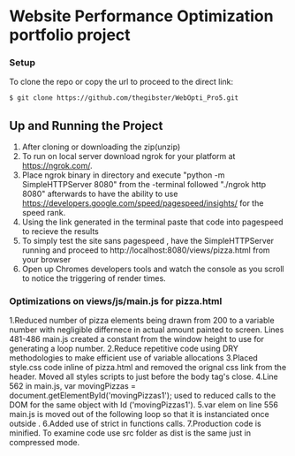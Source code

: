 # Website Performance Optimization portfolio project

### Setup

To clone the repo or copy the url to proceed to the direct link:
```sh
$ git clone https://github.com/thegibster/WebOpti_Pro5.git
```
## Up and Running the Project
1. After cloning or downloading the zip(unzip) 
2. To run on local server download ngrok for your platform at https://ngrok.com/.
3. Place ngrok binary in directory and execute "python -m SimpleHTTPServer 8080" from the     -terminal followed "./ngrok http 8080" afterwards to have the ability to use https://developers.google.com/speed/pagespeed/insights/ for the speed rank. 
4. Using the link generated in the terminal paste that code into pagespeed to recieve the results
5. To simply test the site sans pagespeed , have the SimpleHTTPServer running and proceed to http://localhost:8080/views/pizza.html from your browser
6. Open up  Chromes developers tools and watch the console as you scroll to notice the triggering of render times.

### Optimizations on views/js/main.js for pizza.html

1.Reduced number of pizza elements being drawn from 200 to a variable number with negligible differnece in actual amount painted to screen. Lines 481-486 main.js created a constant from the window height to use for generating a loop number.
2.Reduce repetitive code using DRY methodologies to make efficient use of variable allocations
3.Placed style.css code inline of pizza.html and removed the orignal css link from the header. Moved all styles scripts to just before the body tag's close.
4.Line 562 in main.js, var movingPizzas = document.getElementById('movingPizzas1'); used to reduced calls to the DOM for the same object with Id ('movingPizzas1').
5.var elem on line 556 main.js is moved out of the following loop so that it is instanciated once outside .
6.Added use of strict in functions calls.
7.Production code is minified. To examine code use src folder as dist is the same just in compressed mode.





